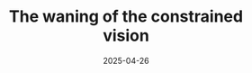 ---
layout: writing
title: The waning of the constrained vision
description: "When the American right adopts the American left's view of human nature"
date: "2025-04-26" 
external_only: True 
external_link: "https://www.stepstophaeacia.com/p/the-waning-of-the-constrained-vision?r=22lm7"
status: "published" 
---